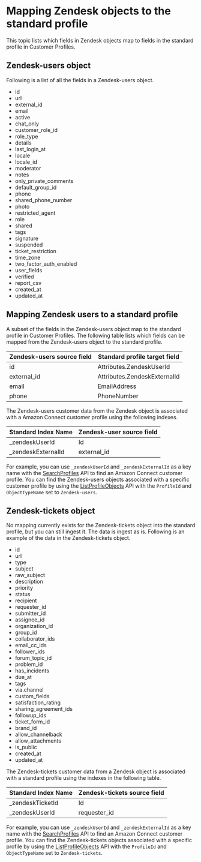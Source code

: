 # Mapping Zendesk objects to the standard profile<a name="mapping-zendesk-objects"></a>

This topic lists which fields in Zendesk objects map to fields in the standard profile in Customer Profiles\.

## Zendesk\-users object<a name="zendeskusersobject"></a>

Following is a list of all the fields in a Zendesk\-users object\.
+ id
+ url
+ external\_id
+ email
+ active
+ chat\_only
+ customer\_role\_id
+ role\_type
+ details
+ last\_login\_at
+ locale
+ locale\_id
+ moderator
+ notes
+ only\_private\_comments
+ default\_group\_id
+ phone
+ shared\_phone\_number
+ photo
+ restricted\_agent
+ role
+ shared
+ tags
+ signature
+ suspended
+ ticket\_restriction
+ time\_zone
+ two\_factor\_auth\_enabled
+ user\_fields
+ verified
+ report\_csv
+ created\_at
+ updated\_at

## Mapping Zendesk users to a standard profile<a name="mapping-zendeskusersobject"></a>

A subset of the fields in the Zendesk\-users object map to the standard profile in Customer Profiles\. The following table lists which fields can be mapped from the Zendesk\-users object to the standard profile\.


| Zendesk\-users source field | Standard profile target field | 
| --- | --- | 
|  id  | Attributes\.ZendeskUserId  | 
|  external\_id  | Attributes\.ZendeskExternalId  | 
|  email  | EmailAddress  | 
|  phone  | PhoneNumber  | 

The Zendesk\-users customer data from the Zendesk object is associated with a Amazon Connect customer profile using the following indexes\. 


| Standard Index Name | Zendesk\-user source field | 
| --- | --- | 
|  \_zendeskUserId  | Id  | 
|  \_zendeskExternalId  | external\_id  | 

For example, you can use `_zendeskUserId` and `_zendeskExternalId` as a key name with the [SearchProfiles](https://docs.aws.amazon.com/customerprofiles/latest/APIReference/API_SearchProfiles.html) API to find an Amazon Connect customer profile\. You can find the Zendesk\-users objects associated with a specific customer profile by using the [ListProfileObjects](https://docs.aws.amazon.com/customerprofiles/latest/APIReference/API_ListProfileObjects.html) API with the `ProfileId` and `ObjectTypeName` set to `Zendesk-users`\.

## Zendesk\-tickets object<a name="cp-standardprofileobject-object-zendesktickets"></a>

No mapping currently exists for the Zendesk\-tickets object into the standard profile, but you can still ingest it\. The data is ingest as is\. Following is an example of the data in the Zendesk\-tickets object\. 
+ id
+ url
+ type
+ subject
+ raw\_subject
+ description
+ priority
+ status
+ recipient
+ requester\_id
+ submitter\_id
+ assignee\_id
+ organization\_id
+ group\_id
+ collaborator\_ids
+ email\_cc\_ids
+ follower\_ids
+ forum\_topic\_id
+ problem\_id
+ has\_incidents
+ due\_at
+ tags
+ via\.channel
+ custom\_fields
+ satisfaction\_rating
+ sharing\_agreement\_ids
+ followup\_ids
+ ticket\_form\_id
+ brand\_id
+ allow\_channelback
+ allow\_attachments
+ is\_public
+ created\_at
+ updated\_at

The Zendesk\-tickets customer data from a Zendesk object is associated with a standard profile using the indexes in the following table\. 


| Standard Index Name | Zendesk\-tickets source field | 
| --- | --- | 
|  \_zendeskTicketId  | Id  | 
|  \_zendeskUserId  | requester\_id  | 

For example, you can use `_zendeskUserId` and `_zendeskExternalId` as a key name with the [SearchProfiles](https://docs.aws.amazon.com/customerprofiles/latest/APIReference/API_SearchProfiles.html) API to find an Amazon Connect customer profile\. You can find the Zendesk\-tickets objects associated with a specific profile by using the [ListProfileObjects](https://docs.aws.amazon.com/customerprofiles/latest/APIReference/API_ListProfileObjects.html) API with the `ProfileId` and `ObjectTypeName` set to `Zendesk-tickets`\.